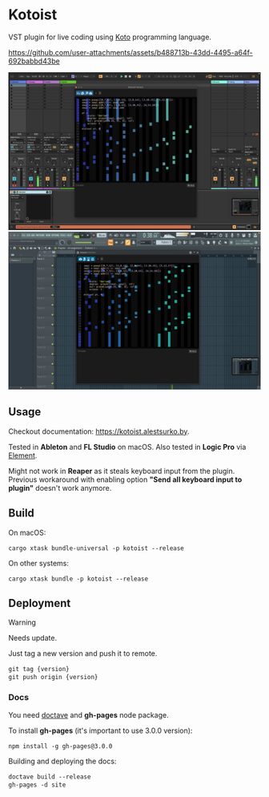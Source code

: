 Kotoist
=======

VST plugin for live coding using [Koto](koto.dev/) programming language.

https://github.com/user-attachments/assets/b488713b-43dd-4495-a64f-692babbd43be

![Screenshot Ableton](screenshots/screenshot-ableton.jpg)
![Screenshot FL Studio](screenshots/screenshot-fl.jpg)




## Usage

Checkout documentation: https://kotoist.alestsurko.by.

Tested in **Ableton** and **FL Studio** on macOS. Also tested in **Logic Pro**
via [Element](https://kushview.net/element/).

Might not work in **Reaper** as it steals keyboard input from the plugin.
Previous workaround with enabling option **"Send all keyboard input to plugin"**
doesn't work anymore.




## Build

On macOS:

```
cargo xtask bundle-universal -p kotoist --release
```
On other systems:

```
cargo xtask bundle -p kotoist --release
```




## Deployment

> [!WARNING]
> Needs update.

Just tag a new version and push it to remote.

```
git tag {version}
git push origin {version}
```


### Docs

You need [doctave](https://github.com/Doctave/doctave) and **gh-pages** node
package.

To install **gh-pages** (it's important to use 3.0.0 version):

```
npm install -g gh-pages@3.0.0
```

Building and deploying the docs:

```
doctave build --release
gh-pages -d site
```
